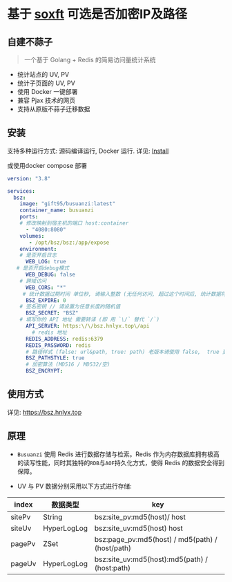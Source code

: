 # 基于 [soxft](https://github.com/soxft/busuanzi)  可选是否加密IP及路径

## 自建不蒜子

> 一个基于 Golang + Redis 的简易访问量统计系统

- 统计站点的 UV, PV
- 统计子页面的 UV, PV
- 使用 Docker 一键部署
- 兼容 Pjax 技术的网页
- 支持从原版不蒜子迁移数据

## 安装

支持多种运行方式: 源码编译运行, Docker 运行. 详见: [Install](https://github.com/soxft/busuanzi/wiki/install)

或使用docker compose 部署

```yaml
version: "3.8"

services:
  bsz:
    image: "gift95/busuanzi:latest"
    container_name: busuanzi
    ports:
    # 修改映射到宿主机的端口 host:container
      - "4080:8080"                            
    volumes:
       - /opt/bsz/bsz:/app/expose
    environment:
    # 是否开启日志
      WEB_LOG: true                          
   # 是否开启debug模式
      WEB_DEBUG: false                       
 	# 跨域访问
      WEB_CORS: "*"                            
	 # 统计数据过期时间 单位秒, 请输入整数 (无任何访问, 超过这个时间后, 统计数据将被清空, 0为不过期)
      BSZ_EXPIRE: 0                            
 	# 签名密钥 // 请设置为任意长度的随机值
      BSZ_SECRET: "BSZ"                 
	# 填写你的 API 地址 需要转译 (即 用 `\/` 替代 `/`)
      API_SERVER: https:\/\/bsz.hnlyx.top\/api  
		# redis 地址
      REDIS_ADDRESS: redis:6379     
      REDIS_PASSWORD: redis
      # 路径样式 (false: url&path, true: path) 老版本请使用 false,  true 更便于数据迁移
      BSZ_PATHSTYLE: true
      # 加密算法 (MD516 / MD532/空) 
      BSZ_ENCRYPT: 
```



## 使用方式

详见: https://bsz.hnlyx.top

## 原理

- `Busuanzi` 使用 Redis 进行数据存储与检索。Redis 作为内存数据库拥有极高的读写性能，同时其独特的`RDB`与`AOF`持久化方式，使得 Redis 的数据安全得到保障。

- UV 与 PV 数据分别采用以下方式进行存储:

| index  | 数据类型        | key                               |
|--------|-------------|-----------------------------------|
| sitePv | String      | bsz:site_pv:md5(host)/ host          |
| siteUv | HyperLogLog | bsz:site_uv:md5(host)  host        |
| pagePv | ZSet        | bsz:page_pv:md5(host) / md5(path) / (host/path) |
| pageUv | HyperLogLog | bsz:site_uv:md5(host):md5(path)  / (host:path) |
